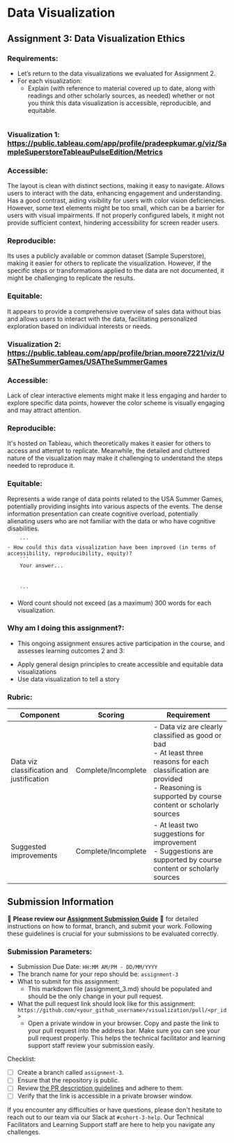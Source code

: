 # Data Visualization

## Assignment 3: Data Visualization Ethics

### Requirements:
- Let’s return to the data visualizations we evaluated for Assignment 2.  
- For each visualization: 
    - Explain (with reference to material covered up to date, along with readings and other scholarly sources, as needed) whether or not you think this data visualization is accessible, reproducible, and equitable. 
        ```
### Visualization 1:  https://public.tableau.com/app/profile/pradeepkumar.g/viz/SampleSuperstoreTableauPulseEdition/Metrics

### Accessible:
The layout is clean with distinct sections, making it easy to navigate.
Allows users to interact with the data, enhancing engagement and understanding.
 Has a  good contrast, aiding visibility for users with color vision deficiencies.
However, some text elements might be too small, which can be a barrier for users with visual impairments. If not properly configured labels, it  might not provide sufficient context, hindering accessibility for screen reader users.
### Reproducible:
Its uses a publicly available or common dataset (Sample Superstore), making it easier for others to replicate the visualization.
However,  if the specific steps or transformations applied to the data are not documented, it might be challenging to replicate the results.
### Equitable:
It appears to provide a comprehensive overview of sales data without bias and allows users to interact with the data, facilitating personalized exploration based on individual interests or needs.


### Visualization 2: https://public.tableau.com/app/profile/brian.moore7221/viz/USATheSummerGames/USATheSummerGames 

### Accessible:
Lack of clear interactive elements might make it less engaging and harder to explore specific data points, however the color scheme is visually engaging and may attract attention.
### Reproducible:
It's hosted on Tableau, which theoretically makes it easier for others to access and attempt to replicate. Meanwhile, the detailed and cluttered nature of the visualization may make it challenging to understand the steps needed to reproduce it.
### Equitable:
Represents a wide range of data points related to the USA Summer Games, potentially providing insights into various aspects of the events. The dense information presentation can create cognitive overload, potentially alienating users who are not familiar with the data or who have cognitive disabilities.



        ```
    - How could this data visualization have been improved (in terms of accessibility, reproducibility, equity)?  
        ```
        Your answer...



        ```

- Word count should not exceed (as a maximum) 300 words for each visualization. 

### Why am I doing this assignment?:
- This ongoing assignment ensures active participation in the course, and assesses learning outcomes 2 and 3:  
* Apply general design principles to create accessible and equitable data visualizations
* Use data visualization to tell a story

### Rubric:
| Component               | Scoring   | Requirement                                                 |
|-------------------------|-----------|-------------------------------------------------------------|
| Data viz classification and justification | Complete/Incomplete | - Data viz are clearly classified as good or bad<br />- At least three reasons for each classification are provided<br />- Reasoning is supported by course content or scholarly sources |
| Suggested improvements  | Complete/Incomplete | - At least two suggestions for improvement<br />- Suggestions are supported by course content or scholarly sources |

## Submission Information

🚨 **Please review our [Assignment Submission Guide](https://github.com/UofT-DSI/onboarding/blob/main/onboarding_documents/submissions.md)** 🚨 for detailed instructions on how to format, branch, and submit your work. Following these guidelines is crucial for your submissions to be evaluated correctly.

### Submission Parameters:
* Submission Due Date: `HH:MM AM/PM - DD/MM/YYYY`
* The branch name for your repo should be: `assignment-3`
* What to submit for this assignment:
    * This markdown file (assignment_3.md) should be populated and should be the only change in your pull request.
* What the pull request link should look like for this assignment: `https://github.com/<your_github_username>/visualization/pull/<pr_id>`
    * Open a private window in your browser. Copy and paste the link to your pull request into the address bar. Make sure you can see your pull request properly. This helps the technical facilitator and learning support staff review your submission easily.

Checklist:
- [ ] Create a branch called `assignment-3`.
- [ ] Ensure that the repository is public.
- [ ] Review [the PR description guidelines](https://github.com/UofT-DSI/onboarding/blob/main/onboarding_documents/submissions.md#guidelines-for-pull-request-descriptions) and adhere to them.
- [ ] Verify that the link is accessible in a private browser window.

If you encounter any difficulties or have questions, please don't hesitate to reach out to our team via our Slack at `#cohort-3-help`. Our Technical Facilitators and Learning Support staff are here to help you navigate any challenges.
